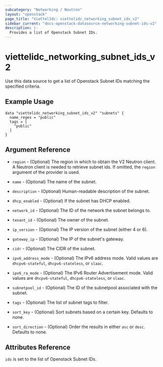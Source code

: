 ```yaml
---
subcategory: "Networking / Neutron"
layout: "openstack"
page_title: "ViettelIdc: viettelidc_networking_subnet_ids_v2"
sidebar_current: "docs-openstack-datasource-networking-subnet-ids-v2"
description: |-
  Provides a list of Openstack Subnet IDs.
---
```


# viettelidc\_networking\_subnet\_ids\_v2

Use this data source to get a list of Openstack Subnet IDs matching the
specified criteria.

## Example Usage

```hcl
data "viettelidc_networking_subnet_ids_v2" "subnets" {
  name_regex = "public"
  tags = [
    "public"
  ]
}
```

## Argument Reference

* `region` - (Optional) The region in which to obtain the V2 Neutron client.
  A Neutron client is needed to retrieve subnet ids. If omitted, the
  `region` argument of the provider is used.

* `name` - (Optional) The name of the subnet.

* `description` - (Optional) Human-readable description of the subnet.

* `dhcp_enabled` - (Optional) If the subnet has DHCP enabled.

* `network_id` - (Optional) The ID of the network the subnet belongs to.

* `tenant_id` - (Optional) The owner of the subnet.

* `ip_version` - (Optional) The IP version of the subnet (either 4 or 6).

* `gateway_ip` - (Optional) The IP of the subnet's gateway.

* `cidr` - (Optional) The CIDR of the subnet.

* `ipv6_address_mode` - (Optional) The IPv6 address mode. Valid values are
  `dhcpv6-stateful`, `dhcpv6-stateless`, or `slaac`.

* `ipv6_ra_mode` - (Optional) The IPv6 Router Advertisement mode. Valid values
  are `dhcpv6-stateful`, `dhcpv6-stateless`, or `slaac`.

* `subnetpool_id` - (Optional) The ID of the subnetpool associated with the subnet.

* `tags` - (Optional) The list of subnet tags to filter.

* `sort_key` - (Optional) Sort subnets based on a certain key. Defaults to none.

* `sort_direction` - (Optional) Order the results in either `asc` or `desc`.
  Defaults to none.

## Attributes Reference

`ids` is set to the list of Openstack Subnet IDs.
